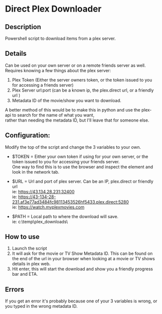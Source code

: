 
# Direct Plex Downloader  

## Description
Powershell script to download items from a plex server.

## Details
Can be used on your own server or on a remote friends server as well.  
Requires knowing a few things about the plex server:  
1. Plex Token (Either the server owners token, or the token issued to you for accessing a friends server)
2. Plex Server url:port (can be a known ip, the plex.direct url, or a friendly url )
3. Metadata ID of the movie/show you want to download.  

A better method of this would be to make this in python and use the plex-api to search for the name of what you want,  
rather than needing the metadata ID, but I'll leave that for someone else.  

## Configuration:
Modify the top of the script and change the 3 variables to your own.  
* $TOKEN = Either your own token if using for your own server, or the token issued to you for accessing your friends server.   
One way to find this is to use the browser and inspect the element and look in the network tab.  

* $URL = Url and port of plex server. Can be an IP, plex.direct or friendly url  
ie: https://43.134.28.231:32400  
ie: https://43-134-28-231.af3e77ad3484fc98113453526hf5433.plex.direct:5280  
ie: https://watch.myplexmovies.com  

* $PATH = Local path to where the download will save.  
ie: c:\temp\plex_downloads\  

## How to use
1. Launch the script
2. It will ask for the movie or TV Show Metadata ID.
This can be found on the end of the url in your browser when looking at a movie or TV shows details in plex web.
3. Hit enter, this will start the download and show you a friendly progress bar and ETA.

## Errors
If you get an error it's probably because one of your 3 variables is wrong, or you typed in the wrong metadata ID.

